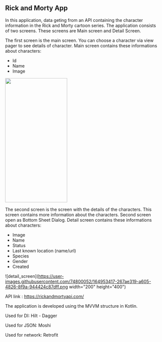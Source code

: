 ## Rick and Morty App

In this application, data geting from an API containing the character information in the Rick and Morty cartoon series.
The application consists of two screens. These screens are Main screen and Detail Screen.

The first screen is the main screen. You can choose a character via view pager to see details of character.
Main screen contains these informations about characters:
- Id
- Name
- Image

<img src="https://user-images.githubusercontent.com/74800052/164953393-ec05a01c-0a83-4742-b51b-a96af470f72d.png" width="200" height="400"/>

The second screen is the screen with the details of the characters. This screen contains more information about the characters.
Second screen open as Bottom Sheet Dialog.
Detail screen contains these informations about characters:
- Image
- Name
- Status
- Last known location (name/url)
- Species
- Gender
- Created

![detail_screen](https://user-images.githubusercontent.com/74800052/164953417-267ae319-a605-4826-8f9a-944424c87dff.png width="200" height="400")

API link : https://rickandmortyapi.com/

The application is developed using the MVVM structure in Kotlin.

Used for DI: Hilt - Dagger

Used for JSON: Moshi

Used for network: Retrofit

